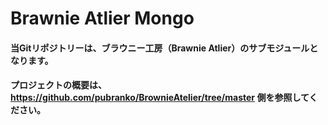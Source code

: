 # Brawnie Atlier Mongo

#### 当Gitリポジトリーは、ブラウニー工房（Brawnie Atlier）のサブモジュールとなります。
#### プロジェクトの概要は、https://github.com/pubranko/BrownieAtelier/tree/master 側を参照してください。